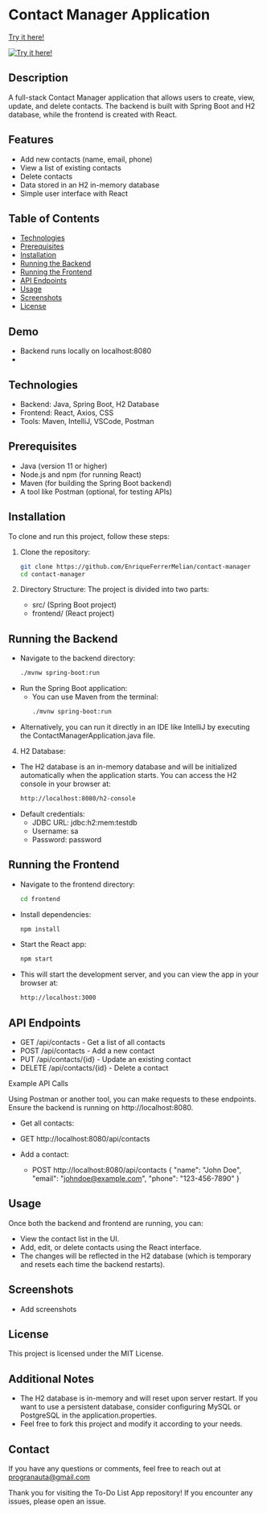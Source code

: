 # Contact Manager Application
[Try it here!](https://enriqueferrermelian.github.io/contact-manager/)

[![Try it here!](https://github.com/user-attachments/assets/d78e25c5-923c-48d3-8636-96a509fd0eeb)](https://enriqueferrermelian.github.io/contact-manager/)


## Description

A full-stack Contact Manager application that allows users to create, view, update, and delete contacts. The backend is built with Spring Boot and H2 database, while the frontend is created with React.

## Features

- Add new contacts (name, email, phone)
- View a list of existing contacts
- Delete contacts
- Data stored in an H2 in-memory database
- Simple user interface with React

## Table of Contents

- [Technologies](#features)
- [Prerequisites](#technologies-used)
- [Installation](#installation)
- [Running the Backend](#available-scripts)
- [Running the Frontend](#contribution)
- [API Endpoints](#license)
- [Usage](#contact)
- [Screenshots](#screenshots)
- [License](#licese)

## Demo
- Backend runs locally on localhost:8080
- 
## Technologies

- Backend: Java, Spring Boot, H2 Database
- Frontend: React, Axios, CSS
- Tools: Maven, IntelliJ, VSCode, Postman

## Prerequisites
- Java (version 11 or higher)
- Node.js and npm (for running React)
- Maven (for building the Spring Boot backend)
- A tool like Postman (optional, for testing APIs)

## Installation

To clone and run this project, follow these steps:

1. Clone the repository:

   ```bash
   git clone https://github.com/EnriqueFerrerMelian/contact-manager
   cd contact-manager

2. Directory Structure:
   The project is divided into two parts:
   - src/ (Spring Boot project)
   - frontend/ (React project)


## Running the Backend
- Navigate to the backend directory:
   ```bash 
   ./mvnw spring-boot:run
  
- Run the Spring Boot application:
  * You can use Maven from the terminal:
    ```bash
    ./mvnw spring-boot:run
- Alternatively, you can run it directly in an IDE like IntelliJ by executing the ContactManagerApplication.java file.

4. H2 Database:
- The H2 database is an in-memory database and will be initialized automatically when the application starts. You can access the H2 console in your browser at:
   ```bash
   http://localhost:8080/h2-console
- Default credentials:
  - JDBC URL: jdbc:h2:mem:testdb
  - Username: sa
  - Password: password

## Running the Frontend
- Navigate to the frontend directory:
   ```bash
   cd frontend
- Install dependencies:
   ```bash
   npm install
- Start the React app:
   ```bash
   npm start
- This will start the development server, and you can view the app in your browser at:
   ```bash
   http://localhost:3000

## API Endpoints
- GET /api/contacts - Get a list of all contacts
- POST /api/contacts - Add a new contact
- PUT /api/contacts/{id} - Update an existing contact
- DELETE /api/contacts/{id} - Delete a contact

Example API Calls

Using Postman or another tool, you can make requests to these endpoints. Ensure the backend is running on http://localhost:8080.
   - Get all contacts:
   - GET http://localhost:8080/api/contacts

   - Add a contact:
     - POST http://localhost:8080/api/contacts
     {
     "name": "John Doe",
     "email": "johndoe@example.com",
     "phone": "123-456-7890"
     }

## Usage

Once both the backend and frontend are running, you can:
- View the contact list in the UI.
- Add, edit, or delete contacts using the React interface.
- The changes will be reflected in the H2 database (which is temporary and resets each time the backend restarts).

## Screenshots
- Add screenshots

## License

This project is licensed under the MIT License.

## Additional Notes
- The H2 database is in-memory and will reset upon server restart. If you want to use a persistent database, consider configuring MySQL or PostgreSQL in the application.properties.
- Feel free to fork this project and modify it according to your needs.

## Contact

If you have any questions or comments, feel free to reach out at progranauta@gmail.com

Thank you for visiting the To-Do List App repository! If you encounter any issues, please open an issue.
